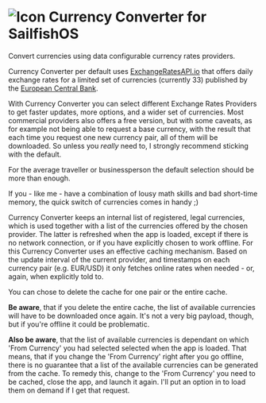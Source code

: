 ![Icon](https://raw.githubusercontent.com/tanghus/currency-converter-qml/master/harbour-currencyconverter.png) Currency Converter for SailfishOS
=================================

Convert currencies using data configurable currency rates providers.

Currency Converter per default uses [ExchangeRatesAPI.io](https://exchangeratesapi.io/)
that offers daily exchange rates for a limited set of currencies (currently 33) published by
the [European Central Bank](https://www.ecb.europa.eu/stats/policy_and_exchange_rates/euro_reference_exchange_rates/html/index.en.html).

With Currency Converter you can select different Exchange Rates Providers to get
faster updates, more options, and a wider set of currencies.
Most commercial providers also offers a free version, but with some caveats, as for
example not being able to request a base currency, with the result that each time you
request one new currency pair, all of them will be downloaded.
So unless you *really* need to, I strongly recommend sticking with the default.

For the average traveller or businessperson the default selection should be more than enough.

If you - like me - have a combination of lousy math skills and bad short-time memory,
the quick switch of currencies comes in handy ;)

Currency Converter keeps an internal list of registered, legal currencies, which is
used together with a list of the currencies offered by the chosen provider. The latter
is refreshed when the app is loaded, except if there is no network connection, or if
you have explicitly chosen to work offline.
For this Currency Converter uses an effective caching mechanism. Based on the update interval
of the current provider, and timestamps on each currency pair (e.g. EUR/USD) it only fetches
online rates when needed - or, again, when explicitly told to.

You can chose to delete the cache for one pair or the entire cache.

**Be aware**, that if you delete the entire cache, the list of available currencies will
have to be downloaded once again. It's not a very big payload, though, but if you're offline
it could be problematic.

**Also be aware**, that the list of available currencies is dependant on which 'From Currency'
you had selected selected when the app is loaded.
That means, that if you change the 'From Currency' right after you go offline, there is
no guarantee that a list of the available currencies can be generated from the cache.
To remedy this, change to the 'From Currency' you need to be cached, close the app, and
launch it again. I'll put an option in to load them on demand if I get that request.


